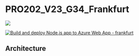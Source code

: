 # PRO202_V23_G34_Frankfurt
<img src="https://therealsujitk-vercel-badge.vercel.app/?app=pro-202-v23-g34-frankfurt"/>

[![Build and deploy Node.js app to Azure Web App - frankfurt](https://github.com/sebastiannordby/PRO202_V23_G34_Frankfurt/actions/workflows/main_frankfurt.yml/badge.svg)](https://github.com/sebastiannordby/PRO202_V23_G34_Frankfurt/actions/workflows/main_frankfurt.yml)


<h2>Architecture</h2>
